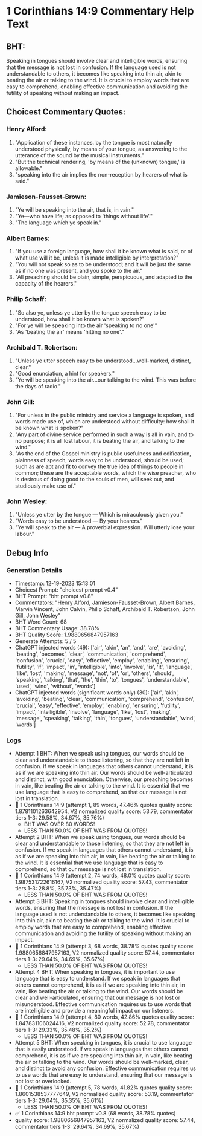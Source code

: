 # 1 Corinthians 14:9 Commentary Help Text

## BHT:
Speaking in tongues should involve clear and intelligible words, ensuring that the message is not lost in confusion. If the language used is not understandable to others, it becomes like speaking into thin air, akin to beating the air or talking to the wind. It is crucial to employ words that are easy to comprehend, enabling effective communication and avoiding the futility of speaking without making an impact.

## Choicest Commentary Quotes:
### Henry Alford:
1. "Application of these instances. by the tongue is most naturally understood physically, by means of your tongue, as answering to the utterance of the sound by the musical instruments." 
2. "But the technical rendering, 'by means of the (unknown) tongue,' is allowable."
3. "speaking into the air implies the non-reception by hearers of what is said."

### Jamieson-Fausset-Brown:
1. "Ye will be speaking into the air, that is, in vain."
2. "Ye—who have life; as opposed to 'things without life'."
3. "The language which ye speak in."

### Albert Barnes:
1. "If you use a foreign language, how shall it be known what is said, or of what use will it be, unless it is made intelligible by interpretation?"
2. "You will not speak so as to be understood; and it will be just the same as if no one was present, and you spoke to the air."
3. "All preaching should be plain, simple, perspicuous, and adapted to the capacity of the hearers."

### Philip Schaff:
1. "So also ye, unless ye utter by the tongue speech easy to be understood, how shall it be known what is spoken?" 
2. "For ye will be speaking into the air 'speaking to no one'"
3. "As 'beating the air' means 'hitting no one'."

### Archibald T. Robertson:
1. "Unless ye utter speech easy to be understood...well-marked, distinct, clear." 
2. "Good enunciation, a hint for speakers."
3. "Ye will be speaking into the air...our talking to the wind. This was before the days of radio."

### John Gill:
1. "For unless in the public ministry and service a language is spoken, and words made use of, which are understood without difficulty: how shall it be known what is spoken?"
2. "Any part of divine service performed in such a way is all in vain, and to no purpose; it is all lost labour, it is beating the air, and talking to the wind."
3. "As the end of the Gospel ministry is public usefulness and edification, plainness of speech, words easy to be understood, should be used; such as are apt and fit to convey the true idea of things to people in common; these are the acceptable words, which the wise preacher, who is desirous of doing good to the souls of men, will seek out, and studiously make use of."

### John Wesley:
1. "Unless ye utter by the tongue — Which is miraculously given you."
2. "Words easy to be understood — By your hearers."
3. "Ye will speak to the air — A proverbial expression. Will utterly lose your labour."


## Debug Info
### Generation Details
- Timestamp: 12-19-2023 15:13:01
- Choicest Prompt: "choicest prompt v0.4"
- BHT Prompt: "bht prompt v0.8"
- Commentators: "Henry Alford, Jamieson-Fausset-Brown, Albert Barnes, Marvin Vincent, John Calvin, Philip Schaff, Archibald T. Robertson, John Gill, John Wesley"
- BHT Word Count: 68
- BHT Commentary Usage: 38.78%
- BHT Quality Score: 1.9880656847957163
- Generate Attempts: 5 / 5
- ChatGPT injected words (49):
	['air', 'akin', 'an', 'and', 'are', 'avoiding', 'beating', 'becomes', 'clear', 'communication', 'comprehend', 'confusion', 'crucial', 'easy', 'effective', 'employ', 'enabling', 'ensuring', 'futility', 'if', 'impact', 'in', 'intelligible', 'into', 'involve', 'is', 'it', 'language', 'like', 'lost', 'making', 'message', 'not', 'of', 'or', 'others', 'should', 'speaking', 'talking', 'that', 'the', 'thin', 'to', 'tongues', 'understandable', 'used', 'wind', 'without', 'words']
- ChatGPT injected words (significant words only) (30):
	['air', 'akin', 'avoiding', 'beating', 'clear', 'communication', 'comprehend', 'confusion', 'crucial', 'easy', 'effective', 'employ', 'enabling', 'ensuring', 'futility', 'impact', 'intelligible', 'involve', 'language', 'like', 'lost', 'making', 'message', 'speaking', 'talking', 'thin', 'tongues', 'understandable', 'wind', 'words']

### Logs
- Attempt 1 BHT: When we speak using tongues, our words should be clear and understandable to those listening, so that they are not left in confusion. If we speak in languages that others cannot understand, it is as if we are speaking into thin air. Our words should be well-articulated and distinct, with good enunciation. Otherwise, our preaching becomes in vain, like beating the air or talking to the wind. It is essential that we use language that is easy to comprehend, so that our message is not lost in translation.
- 🔄 1 Corinthians 14:9 (attempt 1, 89 words, 47.46% quotes quality score: 1.8781101263642954, V2 normalized quality score: 53.79, commentator tiers 1-3: 29.58%, 34.67%, 35.76%) 
	- BHT WAS OVER 80 WORDS! 
	- LESS THAN 50.0% OF BHT WAS FROM QUOTES!
- Attempt 2 BHT: When we speak using tongues, our words should be clear and understandable to those listening, so that they are not left in confusion. If we speak in languages that others cannot understand, it is as if we are speaking into thin air, in vain, like beating the air or talking to the wind. It is essential that we use language that is easy to comprehend, so that our message is not lost in translation.
- 🔄 1 Corinthians 14:9 (attempt 2, 74 words, 48.0% quotes quality score: 1.987531722616167, V2 normalized quality score: 57.43, commentator tiers 1-3: 28.8%, 35.73%, 35.47%) 
	- LESS THAN 50.0% OF BHT WAS FROM QUOTES!
- Attempt 3 BHT: Speaking in tongues should involve clear and intelligible words, ensuring that the message is not lost in confusion. If the language used is not understandable to others, it becomes like speaking into thin air, akin to beating the air or talking to the wind. It is crucial to employ words that are easy to comprehend, enabling effective communication and avoiding the futility of speaking without making an impact.
- 🔄 1 Corinthians 14:9 (attempt 3, 68 words, 38.78% quotes quality score: 1.9880656847957163, V2 normalized quality score: 57.44, commentator tiers 1-3: 29.64%, 34.69%, 35.67%) 
	- LESS THAN 50.0% OF BHT WAS FROM QUOTES!
- Attempt 4 BHT: When speaking in tongues, it is important to use language that is easy to understand. If we speak in languages that others cannot comprehend, it is as if we are speaking into thin air, in vain, like beating the air or talking to the wind. Our words should be clear and well-articulated, ensuring that our message is not lost or misunderstood. Effective communication requires us to use words that are intelligible and provide a meaningful impact on our listeners.
- 🔄 1 Corinthians 14:9 (attempt 4, 80 words, 42.86% quotes quality score: 1.847831106024416, V2 normalized quality score: 52.78, commentator tiers 1-3: 29.33%, 35.48%, 35.2%) 
	- LESS THAN 50.0% OF BHT WAS FROM QUOTES!
- Attempt 5 BHT: When speaking in tongues, it is crucial to use language that is easily understood. If we speak in languages that others cannot comprehend, it is as if we are speaking into thin air, in vain, like beating the air or talking to the wind. Our words should be well-marked, clear, and distinct to avoid any confusion. Effective communication requires us to use words that are easy to understand, ensuring that our message is not lost or overlooked.
- 🔄 1 Corinthians 14:9 (attempt 5, 78 words, 41.82% quotes quality score: 1.8601538537777649, V2 normalized quality score: 53.19, commentator tiers 1-3: 29.04%, 35.35%, 35.61%) 
	- LESS THAN 50.0% OF BHT WAS FROM QUOTES!
- ✅ 1 Corinthians 14:9 bht prompt v0.8 (68 words, 38.78% quotes)
- quality score: 1.9880656847957163, V2 normalized quality score: 57.44, commentator tiers 1-3: 29.64%, 34.69%, 35.67%)